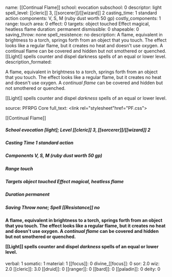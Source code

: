 name: [[Continual Flame]]
school: evocation
subschool: 0
descriptor: light
spell_level: [[cleric]] 3, [[sorcerer]]/[[wizard]] 2
casting_time: 1 standard action
components: V, S, M (ruby dust worth 50 gp)
costly_components: 1
range: touch
area: 0
effect: 0
targets: object touched Effect magical, heatless flame
duration: permanent
dismissible: 0
shapeable: 0
saving_throw: none
spell_resistence: no
description: A flame, equivalent in brightness to a torch, springs forth from an object that you touch. The effect looks like a regular flame, but it creates no heat and doesn't use oxygen. A continual flame can be covered and hidden but not smothered or quenched. [[Light]] spells counter and dispel darkness spells of an equal or lower level.
description_formated: <p>A flame, equivalent in brightness to a torch, springs forth from an object that you touch. The effect looks like a regular flame, but it creates no heat and doesn't use oxygen. A <i>continual flame</i> can be covered and hidden but not smothered or quenched.</p><p>[[Light]] spells counter and dispel <i>darkness</i> spells of an equal or lower level.</p>
source: PFRPG Core
full_text: <link rel="stylesheet"href="PF.css"><div class="heading"><p class="alignleft">[[Continual Flame]]</p><div style="clear: both;"></div></div><div><h5><b>School </b>evocation [light]; <b>Level </b>[[cleric]] 3, [[sorcerer]]/[[wizard]] 2</h5><h5><b>Casting Time </b>1 standard action</h5><h5><b>Components </b>V, S, M (ruby dust worth 50 gp)</h5><h5><b>Range </b>touch</h5><h5><b>Targets </b> object touched Effect magical, heatless flame</h5><h5><b>Duration </b>permanent</h5><h5><b>Saving Throw </b>none; <b>Spell [[Resistance]] </b>no</h5></div><div><h4><p>A flame, equivalent in brightness to a torch, springs forth from an object that you touch. The effect looks like a regular flame, but it creates no heat and doesn't use oxygen. A <i>continual flame</i> can be covered and hidden but not smothered or quenched.</p><p>[[Light]] spells counter and dispel <i>darkness</i> spells of an equal or lower level.</p></h4></div>
verbal: 1
somatic: 1
material: 1
[[focus]]: 0
divine_[[focus]]: 0
sor: 2.0
wiz: 2.0
[[cleric]]: 3.0
[[druid]]: 0
[[ranger]]: 0
[[bard]]: 0
[[paladin]]: 0
deity: 0
